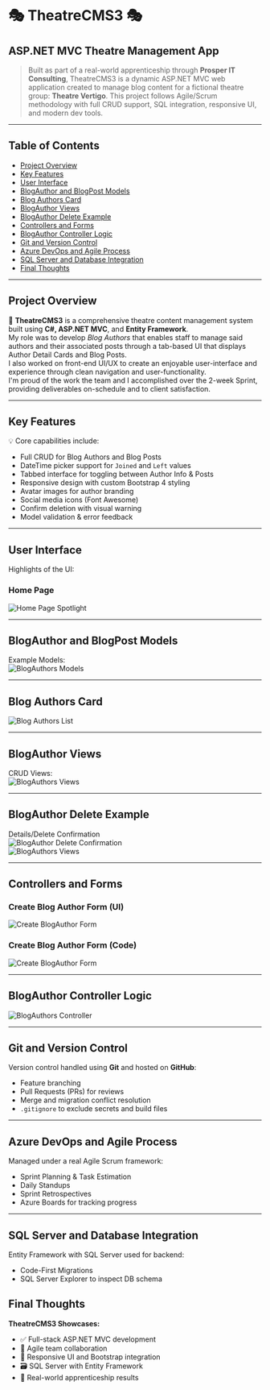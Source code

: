 # 🎭 TheatreCMS3 🎭  
## ASP.NET MVC Theatre Management App

> Built as part of a real-world apprenticeship through **Prosper IT Consulting**, TheatreCMS3 is a dynamic ASP.NET MVC web application created to manage blog content for a fictional theatre group: **Theatre Vertigo**.
> This project follows Agile/Scrum methodology with full CRUD support, SQL integration, responsive UI, and modern dev tools.

---

## Table of Contents

* [Project Overview](#project-overview)
* [Key Features](#key-features)
* [User Interface](#user-interface)
* [BlogAuthor and BlogPost Models](#blogauthor-and-blogpost-models)
* [Blog Authors Card](#blog-authors-card)
* [BlogAuthor Views](#blogauthor-views)
* [BlogAuthor Delete Example](#blogauthor-delete-example)
* [Controllers and Forms](#controllers-and-forms)
* [BlogAuthor Controller Logic](#blogauthor-controller-logic)
* [Git and Version Control](#git-and-version-control)
* [Azure DevOps and Agile Process](#azure-devops-and-agile-process)
* [SQL Server and Database Integration](#sql-server-and-database-integration)
* [Final Thoughts](#final-thoughts)

---

## Project Overview

🚀 **TheatreCMS3** is a comprehensive theatre content management system built using **C#, ASP.NET MVC**, and **Entity Framework**.  
My role was to develop *Blog Authors* that enables staff to manage said authors and their associated posts through a tab-based UI that displays Author Detail Cards and Blog Posts.  
I also worked on front-end UI/UX to create an enjoyable user-interface and experience through clean navigation and user-functionality.  
I'm proud of the work the team and I accomplished over the 2-week Sprint, providing deliverables on-schedule and to client satisfaction.

---

## Key Features

💡 Core capabilities include:

- Full CRUD for Blog Authors and Blog Posts  
- DateTime picker support for `Joined` and `Left` values  
- Tabbed interface for toggling between Author Info & Posts  
- Responsive design with custom Bootstrap 4 styling  
- Avatar images for author branding  
- Social media icons (Font Awesome)  
- Confirm deletion with visual warning  
- Model validation & error feedback  

---

## User Interface

Highlights of the UI:

### Home Page  
![Home Page Spotlight](assets/screenshots/Home.png)

---

## BlogAuthor and BlogPost Models

Example Models:  
![BlogAuthors Models](assets/screenshots/Models.png)

---

## Blog Authors Card

![Blog Authors List](assets/screenshots/BlogAuthors.png)

---

## BlogAuthor Views

CRUD Views:  
![BlogAuthors Views](assets/screenshots/CreateEditViews.png)

---

## BlogAuthor Delete Example

Details/Delete Confirmation  
![BlogAuthor Delete Confirmation](assets/screenshots/Haruki_Murakami_Delete.png)  
![BlogAuthors Views](assets/screenshots/DeleteDetailsViews.png)

---

## Controllers and Forms

### Create Blog Author Form (UI)  
![Create BlogAuthor Form](assets/screenshots/Create2.png)

### Create Blog Author Form (Code)  
![Create BlogAuthor Form](assets/screenshots/Create.png)

---

## BlogAuthor Controller Logic

![BlogAuthors Controller](assets/screenshots/Controllers.png)

---

## Git and Version Control

Version control handled using **Git** and hosted on **GitHub**:

- Feature branching  
- Pull Requests (PRs) for reviews  
- Merge and migration conflict resolution  
- `.gitignore` to exclude secrets and build files  

---

## Azure DevOps and Agile Process

Managed under a real Agile Scrum framework:

- Sprint Planning & Task Estimation  
- Daily Standups  
- Sprint Retrospectives  
- Azure Boards for tracking progress  

---

## SQL Server and Database Integration

Entity Framework with SQL Server used for backend:

- Code-First Migrations  
- SQL Server Explorer to inspect DB schema  

## Final Thoughts

**TheatreCMS3 Showcases:**

- ✅ Full-stack ASP.NET MVC development  
- 🤝 Agile team collaboration  
- 🎨 Responsive UI and Bootstrap integration  
- 🗃️ SQL Server with Entity Framework  
- 💼 Real-world apprenticeship results
